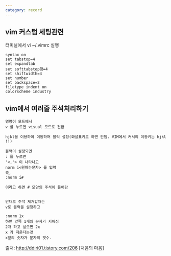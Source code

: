 ```yaml
---
category: record
---
```

## vim 커스텀 세팅관련

터미널에서 vi ~/.vimrc 실행

```
syntax on
set tabstop=4
set expandtab
set softtabstop행=4
set shiftwidth=4
set number
set backspace=2
filetype indent on
colorscheme industry
```


## vim에서 여러줄 주석처리하기

```
명령어 모드에서
v 를 누르면 visual 모드로 전환

hjkl을 이용하여 이동하며 블럭 설정(화살표키로 하면 안됨. VIM에서 커서의 이동키는 hjkl !!)

블럭이 설정되면
: 를 누르면
'<,'> 이 나타나고
norm i<원하는문자> 를 입력
즉,
:norm i#

이라고 하면 # 모양의 주석이 들어감


반대로 주석 제거할때는
v로 블럭을 설정하고

:norm 1x
하면 앞쪽 1개의 문자가 지워짐
2개 하고 싶으면 2x
x 가 지운다는것
x앞의 숫자가 문자의 갯수.
```

출처: http://ddiri01.tistory.com/206 [처음의 마음]

